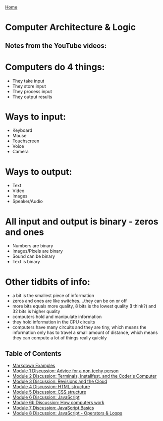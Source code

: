 [Home](https://jennjoyce.github.io/learning-journal/)

# Computer Architecture & Logic

## Notes from the YouTube videos:


# Computers do 4 things:
* They take input
* They store input
* They process input
* They output results

# Ways to input:
* Keyboard
* Mouse
* Touchscreen
* Voice
* Camera

# Ways to output:
* Text
* Video
* Images
* Speaker/Audio

# All input and output is binary - zeros and ones
* Numbers are binary
* Images/Pixels are binary
* Sound can be binary
* Text is binary 

# Other tidbits of info:
* a bit is the smallest piece of information
* zeros and ones are like switches....they can be on or off
* more bits equals more quality, 8 bits is the lowest quality (I think?) and 32 bits is higher quality
* computers hold and manipulate information
* they hold information in the CPU circuits
* computers have many circuits and they are tiny, which means the information only has to travel a small amount of distance, which means they can compute a lot of things really quickly

## Table of Contents
- [Markdown Examples](/MarkdownExample.md)
- [Module 1 Discussion: Advice for a non techy person](/Discussion.md)
- [Module 2 Discussion: Terminals, Installfest, and the Coder's Computer](/DISCUSSION_02.md)
- [Module 3 Discussion: Revisions and the Cloud](/Discussion03.md)
- [Module 4 Discussion: HTML structure](Discussion04.md)
- [Module 5 Discussion: CSS structure](Discussion05.md)
- [Module 6 Discussion: JavaScript](Discussion06.md)
- [Module 6b Discussion: How computers work](Discussion06b.md)
- [Module 7 Discussion: JavaScript Basics](Discussion07.md)
- [Module 8 Discussion: JavaScript - Operators & Loops](Discussion08.md)